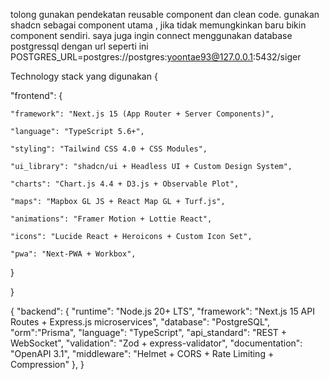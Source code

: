 tolong gunakan pendekatan reusable component dan clean code. gunakan shadcn sebagai component utama , jika tidak memungkinkan baru bikin component sendiri.  saya juga ingin connect menggunakan database postgressql dengan url seperti ini POSTGRES_URL=postgres://postgres:yoontae93@127.0.0.1:5432/siger
 

Technology stack yang digunakan
{

  "frontend": {

    "framework": "Next.js 15 (App Router + Server Components)",

    "language": "TypeScript 5.6+",

    "styling": "Tailwind CSS 4.0 + CSS Modules",

    "ui_library": "shadcn/ui + Headless UI + Custom Design System",

    "charts": "Chart.js 4.4 + D3.js + Observable Plot",

    "maps": "Mapbox GL JS + React Map GL + Turf.js",

    "animations": "Framer Motion + Lottie React",

    "icons": "Lucide React + Heroicons + Custom Icon Set",

    "pwa": "Next-PWA + Workbox",

  }

}
 
{
  "backend": {
    "runtime": "Node.js 20+ LTS",
    "framework": "Next.js 15 API Routes + Express.js microservices",
    "database": "PostgreSQL",
    "orm":"Prisma",
    "language": "TypeScript",
    "api_standard": "REST + WebSocket",
    "validation": "Zod + express-validator",
    "documentation": "OpenAPI 3.1",
    "middleware": "Helmet + CORS + Rate Limiting + Compression"
  },
}
 